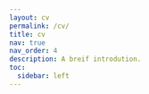 ```yaml
---
layout: cv
permalink: /cv/
title: cv
nav: true
nav_order: 4
description: A breif introdution.
toc:
  sidebar: left
---
```

